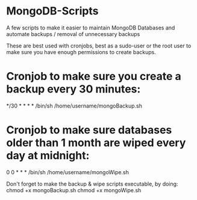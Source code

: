 # MongoDB-Scripts
A few scripts to make it easier to maintain MongoDB Databases and automate backups / removal of unnecessary backups

These are best used with cronjobs, best as a sudo-user or the root user to make sure you have enough permissions to create backups.

# Cronjob to make sure you create a backup every 30 minutes:
*/30 *  * * * /bin/sh /home/username/mongoBackup.sh

# Cronjob to make sure databases older than 1 month are wiped every day at midnight:
0 0  * * * /bin/sh /home/username/mongoWipe.sh

Don't forget to make the backup & wipe scripts executable, by doing:
chmod +x mongoBackup.sh
chmod +x mongoWipe.sh
